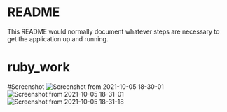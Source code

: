 # README

This README would normally document whatever steps are necessary to get the
application up and running.

# ruby_work
#Screenshot
![Screenshot from 2021-10-05 18-30-01](https://user-images.githubusercontent.com/52675676/136028275-b53cb040-08df-4bd8-9c4c-f673d49f2871.png)
![Screenshot from 2021-10-05 18-31-01](https://user-images.githubusercontent.com/52675676/136028288-785cabf3-6c82-48d4-93fd-8d091eb0d6e9.png)
![Screenshot from 2021-10-05 18-31-18](https://user-images.githubusercontent.com/52675676/136028293-630b81cf-4fb3-4054-80fb-e54fa8f425a5.png)
